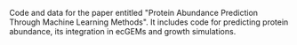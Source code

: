 Code and data for the paper entitled "Protein Abundance Prediction Through Machine Learning Methods". It includes code for predicting protein abundance, its integration in ecGEMs and growth simulations.
